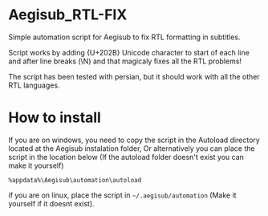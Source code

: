 # Aegisub_RTL-FIX
Simple automation script for Aegisub to fix RTL formatting in subtitles.

Script works by adding {U+202B} Unicode character to start of each line
and after line breaks (\N) and that magicaly fixes all the RTL problems!

The script has been tested with persian, but it should work with all the other RTL languages.

# How to install
If you are on windows, you need to copy the script in the Autoload
directory located at the Aegisub instalation folder, Or alternatively
you can place the script in the location below (If the autoload folder
doesn't exist you can make it yourself)
```
%appdata%\Aegisub\automation\autoload
```
if you are on linux, place the script in `~/.aegisub/automation` (Make it
yourself if it doesnt exist).
